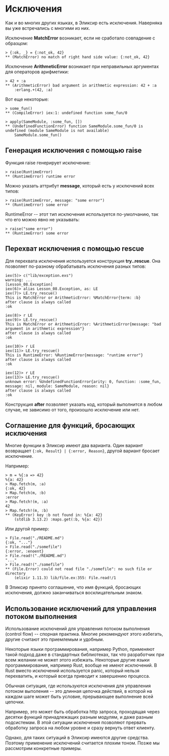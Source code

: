 # Исключения

Как и во многих других языках, в Эликсир есть исключения. Наверняка вы уже встречались с многими из них.

Исключение **MatchError** возникает, если не сработало совпадение с образцом:
```
> {:ok, _} = {:not_ok, 42}
** (MatchError) no match of right hand side value: {:not_ok, 42}
```

Исключение **ArithmeticError** возникает при неправильных аргументах для операторов арифметики:
```
> 42 + :a
** (ArithmeticError) bad argument in arithmetic expression: 42 + :a
    :erlang.+(42, :a)
```

Вот еще некоторые:
```
> some_fun()
** (CompileError) iex:1: undefined function some_fun/0

> apply(SameModule, :some_fun, [])
** (UndefinedFunctionError) function SameModule.some_fun/0 is undefined (module SameModule is not available)
    SameModule.some_fun()
```


## Генерация исключения с помощью raise

Функция raise генерирует исключение:
```
> raise(RuntimeError)
** (RuntimeError) runtime error
```

Можно указать аттрибут **message**, который есть у исключений всех типов:
```
> raise(RuntimeError, message: "some error")
** (RuntimeError) some error
```

RuntimeError -- этот тип исключения используется по-умолчанию, так что его можно явно не указывать:
```
> raise("some error")
** (RuntimeError) some error
```


## Перехват исключения с помощью rescue

Для перехвата исключения используется конструкция **try..rescue**. Она позволяет по-разному обрабатывать исключения разных типов:

```
iex(5)> c("lib/exception.exs")
warning: ...
[Lesson_08.Exception]
iex(6)> alias Lesson_08.Exception, as: LE
iex(7)> LE.try_rescue()
This is MatchError or ArithmeticError: %MatchError{term: :b}
after clause is always called
:ok

iex(8)> r LE
iex(9)> LE.try_rescue()
This is MatchError or ArithmeticError: %ArithmeticError{message: "bad argument in arithmetic expression"}
after clause is always called
:ok

iex(10)> r LE
iex(11)> LE.try_rescue()
This is RuntimeError: %RuntimeError{message: "runtime error"}
after clause is always called
:ok

iex(12)> r LE
iex(13)> LE.try_rescue()
unknown error: %UndefinedFunctionError{arity: 0, function: :some_fun, message: nil, module: SameModule, reason: nil}
after clause is always called
:ok
```

Конструкция **after** позволяет указать код, который выполнится в любом случае, не зависимо от того, произошло исключение или нет.


## Соглашение для функций, бросающих исключения

Многие функции в Эликсир имеют два варианта. Один вариант возвращает `{:ok, Result} | {:error, Reason}`, другой вариант бросает исключение.

Например:
```
> m = %{:a => 42}
%{a: 42}
> Map.fetch(m, :a)
{:ok, 42}
> Map.fetch(m, :b)
:error
> Map.fetch!(m, :a)
42
> Map.fetch!(m, :b)
** (KeyError) key :b not found in: %{a: 42}
    (stdlib 3.13.2) :maps.get(:b, %{a: 42})
```

Или другой пример:
```
> File.read("./README.md")
{:ok, "..."}
> File.read("./somefile")
{:error, :enoent}
> File.read!("./README.md")
"..."
> File.read!("./somefile")
** (File.Error) could not read file "./somefile": no such file or directory
    (elixir 1.11.3) lib/file.ex:355: File.read!/1
```

В Эликсир принято соглашение, что имя функций, бросающих исключения, должно заканчиваться восклицательным знаком.


## Использование исключений для управления потоком выполнения

Использование исключений для управления потоком выполнения (control flow) -- спорная практика. Многие рекомендуют этого избегать, другие считают это приемлемым и удобным.

Некоторые языки программирования, например Python, применяют такой подход даже в стандартных библиотеках, так что разработчик при всем желании не может этого избежать. Некоторые другие языки программирования, например Rust, вообще не имеют исключений. В Rust вместо исключений используется panic, который нельзя перехватить, и который всегда приводит к завершению процесса.

Обычная ситуация, где используются исключения для управления потоком выполения -- это длинная цепочка действий, в которой на каждом шаге может быть условие, прерывающее выполнение всей цепочки.

Например, это может быть обработка http запроса, проходящая через десятки функций принадлежащих разным модулям, и даже разным подсистемам. В этой ситуации исключения позволяют прервать обработку запроса на любом уровне и сразу вернуть ответ клиенту.

Однако, для таких ситуаций в Эликсир имеются другие средства. Поэтому применение исключений считается плохим тоном. Позже мы рассмотрим конкретные примеры.
